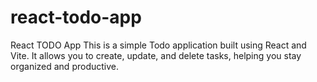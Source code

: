 # react-todo-app
React TODO App
This is a simple Todo application built using React and Vite. It allows you to create, update, and delete tasks, helping you stay organized and productive.
